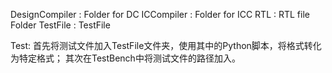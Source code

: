 DesignCompiler	: Folder for DC
ICCompiler 		: Folder for ICC
RTL 			: RTL file Folder
TestFile		: TestFile

Test:
首先将测试文件加入TestFile文件夹，使用其中的Python脚本，将格式转化为特定格式；
其次在TestBench中将测试文件的路径加入。
